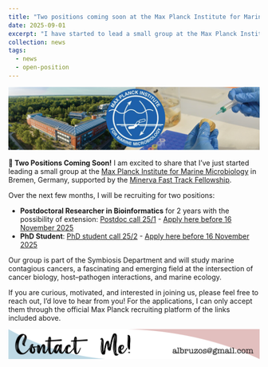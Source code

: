 ```yaml
---
title: "Two positions coming soon at the Max Planck Institute for Marine Microbiology!"
date: 2025-09-01
excerpt: "I have started to lead a small group at the Max Planck Institute for Marine Microbiology and I have funding to hire a PostDoc and a PhD student. Get in touch if you are interested! <img src='/images/news/MPIMM-BruzosLab.png'> "
collection: news
tags:
  - news
  - open-position
---
```


<img src='/images/news/MPIMM-BruzosLab.png'>  

**🚀 Two Positions Coming Soon!**
I am excited to share that I’ve just started leading a small group at the [Max Planck Institute for Marine Microbiology](https://mpi-bremen.de/en/Welcome-to-Alicia-Bruzos.html) in Bremen, Germany, supported by the [Minerva Fast Track Fellowship](https://www.mpg.de/21667923/minerva-fast-track-programme).
  
Over the next few months, I will be recruiting for two positions:
* **Postdoctoral Researcher in Bioinformatics** for 2 years with the possibility of extension: [Postdoc call 25/1](
https://ALBruzos.github.io/files/recruitment/2025_Postdoc_JobPositionOffer_BruzosLab-MPIMM_v2.pdf) - [Apply here before 16 November 2025](https://career.mpi-bremen.de/jobposting/a5697cec59a833bded496aa2af72837c6877acc60)
* **PhD Student**: [PhD student call 25/2](https://ALBruzos.github.io/files/recruitment/2025_PhDstudent_JobPositionOffer_BruzosLab-MPIMM_v2.pdf) - [Apply here before 16 November 2025](https://career.mpi-bremen.de/jobposting/fd71854ae887707f586dfa0d24e9a18a6d2225e60)
  
Our group is part of the Symbiosis Department and will study marine contagious cancers, a fascinating and emerging field at the intersection of cancer biology, host–pathogen interactions, and marine ecology.

If you are curious, motivated, and interested in joining us, please feel free to reach out, I’d love to hear from you! For the applications, I can only accept them through the official Max Planck recruiting platform of the links included above.

<p align="center">
  <a href="https://albruzos.github.io/contact" target="_blank">
    <img src="/images/ContactMe_v1.png" alt="Contact Alicia L Bruzos">
  </a>
</p>

